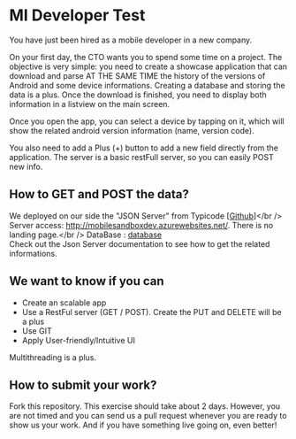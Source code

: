 # MI Developer Test

You have just been hired as a mobile developer in a new company.

On your first day, the CTO wants you to spend some time on a project.
The objective is very simple: you need to create a showcase application that can download and parse AT THE SAME TIME the history of the versions of Android and some device informations. Creating a database and storing the data is a plus. Once the download is finished, you need to display both information in a listview on the main screen. 

Once you open the app, you can select a device by tapping on it, which will show the related android version information (name, version code).

You also need to add a Plus (+) button to add a new field directly from the application. The server is a basic restFull server, so you can easily POST new info. 

## How to GET and POST the data?
We deployed on our side the "JSON Server" from Typicode [<a href='https://github.com/typicode/json-server'>Github</a>]</br />
Server access: <a href='http://mobilesandboxdev.azurewebsites.net/'>http://mobilesandboxdev.azurewebsites.net/</a>. There is no landing page.</br />
DataBase :  <a href='https://github.com/massiveinfinity/mi-dev-test/blob/master/database.json'>database</a><br />
Check out the Json Server documentation to see how to get the related informations.

## We want to know if you can 
- Create an scalable app
- Use a RestFul server (GET / POST). Create the PUT and DELETE will be a plus
- Use GIT
- Apply User-friendly/Intuitive UI

Multithreading is a plus.

## How to submit your work?
Fork this repository. This exercise should take about 2 days. However, you are not timed and you can send us a pull request whenever you are ready to show us your work.
And if you have something live going on, even better!
